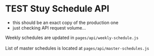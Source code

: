 # TEST Stuy Schedule API

- this should be an exact copy of the production one
- just checking API request volume...

Weekly schedules are updated in `pages/api/weekly-schedule.js`
<br>
<br>
List of master schedules is located at `pages/api/master-schedules.js`
